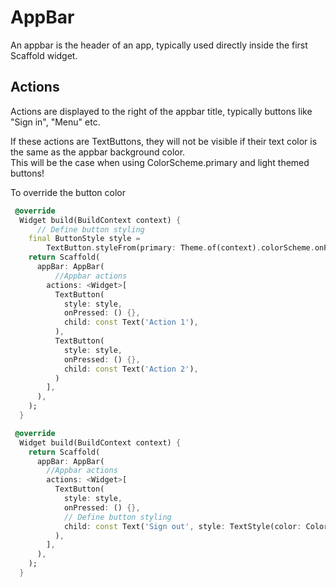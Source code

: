 # AppBar

An appbar is the header of an app, typically used directly inside the first Scaffold widget.

## Actions

Actions are displayed to the right of the appbar title, typically buttons like "Sign in", "Menu" etc.

If these actions are TextButtons, they will not be visible if their text color is the same as the appbar background color.\
This will be the case when using ColorScheme.primary and light themed buttons!

To override the button color

```dart
 @override
  Widget build(BuildContext context) {
      // Define button styling
    final ButtonStyle style =
        TextButton.styleFrom(primary: Theme.of(context).colorScheme.onPrimary);
    return Scaffold(
      appBar: AppBar(
          //Appbar actions
        actions: <Widget>[
          TextButton(
            style: style,
            onPressed: () {},
            child: const Text('Action 1'),
          ),
          TextButton(
            style: style,
            onPressed: () {},
            child: const Text('Action 2'),
          )
        ],
      ),
    );
  }
```

```dart
 @override
  Widget build(BuildContext context) {
    return Scaffold(
      appBar: AppBar(
        //Appbar actions
        actions: <Widget>[
          TextButton(
            style: style,
            onPressed: () {},
            // Define button styling
            child: const Text('Sign out', style: TextStyle(color: Colors.white)),
          ),
        ],
      ),
    );
  }
```